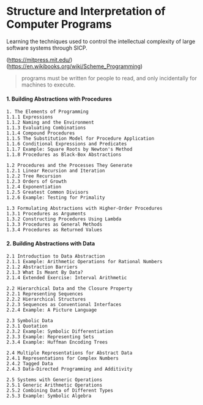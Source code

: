 
# Structure and Interpretation of Computer Programs
Learning the techniques used to control the intellectual complexity of large software systems through SICP.

(https://mitpress.mit.edu/)
(https://en.wikibooks.org/wiki/Scheme_Programming)

> programs must be written for people to read, and only incidentally for machines to execute.

#### 1. Building Abstractions with Procedures
    1. The Elements of Programming
    1.1.1 Expressions
    1.1.2 Naming and the Environment
    1.1.3 Evaluating Combinations
    1.1.4 Compound Procedures
    1.1.5 The Substitution Model for Procedure Application
    1.1.6 Conditional Expressions and Predicates
    1.1.7 Example: Square Roots by Newton's Method
    1.1.8 Procedures as Black-Box Abstractions

    1.2 Procedures and the Processes They Generate
    1.2.1 Linear Recursion and Iteration
    1.2.2 Tree Recursion
    1.2.3 Orders of Growth
    1.2.4 Exponentiation
    1.2.5 Greatest Common Divisors
    1.2.6 Example: Testing for Primality

    1.3 Formulating Abstractions with Higher-Order Procedures
    1.3.1 Procedures as Arguments
    1.3.2 Constructing Procedures Using Lambda
    1.3.3 Procedures as General Methods
    1.3.4 Procedures as Returned Values
#### 2. Building Abstractions with Data
    2.1 Introduction to Data Abstraction
    2.1.1 Example: Arithmetic Operations for Rational Numbers
    2.1.2 Abstraction Barriers
    2.1.3 What Is Meant By Data?
    2.1.4 Extended Exercise: Interval Arithmetic

    2.2 Hierarchical Data and the Closure Property
    2.2.1 Representing Sequences
    2.2.2 Hierarchical Structures
    2.2.3 Sequences as Conventional Interfaces
    2.2.4 Example: A Picture Language

    2.3 Symbolic Data
    2.3.1 Quotation
    2.3.2 Example: Symbolic Differentiation
    2.3.3 Example: Representing Sets
    2.3.4 Example: Huffman Encoding Trees

    2.4 Multiple Representations for Abstract Data
    2.4.1 Representations for Complex Numbers
    2.4.2 Tagged Data
    2.4.3 Data-Directed Programming and Additivity

    2.5 Systems with Generic Operations
    2.5.1 Generic Arithmetic Operations
    2.5.2 Combining Data of Different Types
    2.5.3 Example: Symbolic Algebra
